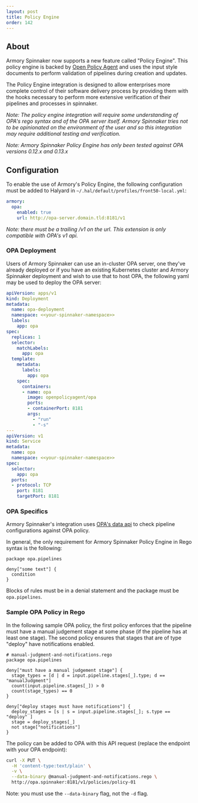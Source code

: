 ```yaml
---
layout: post
title: Policy Engine
order: 142
---
```


## About
Armory Spinnaker now supports a new feature called "Policy Engine".  This policy engine is backed by [Open Policy Agent](https://www.openpolicyagent.org/) and uses the input style documents to perform validation of pipelines during creation and updates.

The Policy Engine integration is designed to allow enterprises more complete control of their software delivery process by providing them with the hooks necessary to perform more extensive verification of their pipelines and processes in spinnaker.

*Note: The policy engine integration will require some understanding of OPA's rego syntax and of the OPA server itself.  Armory Spinnaker tries not to be opinionated on the environment of the user and so this integration may require additional testing and verification.*

*Note: Armory Spinnaker Policy Engine has only been tested against OPA versions 0.12.x and 0.13.x*

## Configuration

To enable the use of Armory's Policy Engine, the following configuration must be added to Halyard in `~/.hal/default/profiles/front50-local.yml`:

```yaml
armory:
  opa:
    enabled: true
    url: http://opa-server.domain.tld:8181/v1
```
*Note: there must be a trailing /v1 on the url. This extension is only compatible with OPA's v1 api.*

### OPA Deployment
Users of Armory Spinnaker can use an in-cluster OPA server, one they've already deployed or if you have an existing Kubernetes cluster and Armory Spinnaker deployment and wish to use that to host OPA, the following yaml may be used to deploy the OPA server:

```yaml
apiVersion: apps/v1
kind: Deployment
metadata:
  name: opa-deployment
  namespace: <<your-spinnaker-namespace>>
  labels:
    app: opa
spec:
  replicas: 1
  selector:
    matchLabels:
      app: opa
  template:
    metadata:
      labels:
        app: opa
    spec:
      containers:
      - name: opa
        image: openpolicyagent/opa
        ports:
        - containerPort: 8181
        args:
          - "run"
          - "-s"
---
apiVersion: v1
kind: Service
metadata:
  name: opa
  namespace: <<your-spinnaker-namespace>>
spec:
  selector:
    app: opa
  ports:
  - protocol: TCP
    port: 8181
    targetPort: 8181

```

### OPA Specifics

Armory Spinnaker's integration uses [OPA's data api](https://www.openpolicyagent.org/docs/latest/rest-api/#data-api) to check pipeline configurations against OPA policy. 

In general, the only requirement for Armory Spinnaker Policy Engine in Rego syntax is the following:

```
package opa.pipelines

deny["some text"] {
  condition
}

```

Blocks of rules must be in a denial statement and the package must be `opa.pipelines`.

### Sample OPA Policy in Rego

In the following sample OPA policy, the first policy enforces that the pipeline must have a manual judgement stage at some phase (if the pipeline has at least one stage).  The second policy ensures that stages that are of type "deploy" have notifications enabled.

```
# manual-judgment-and-notifications.rego
package opa.pipelines

deny["must have a manual judgement stage"] {
  stage_types = [d | d = input.pipeline.stages[_].type; d == "manualJudgment"]
  count(input.pipeline.stages[_]) > 0
  count(stage_types) == 0
}

deny["deploy stages must have notifications"] {
  deploy_stages = [s | s = input.pipeline.stages[_]; s.type == "deploy" ]
  stage = deploy_stages[_]
  not stage["notifications"]
}

```

The policy can be added to OPA with this API request (replace the endpoint with your OPA endpoint):

```bash
curl -X PUT \
  -H 'content-type:text/plain' \
  -v \
  --data-binary @manual-judgment-and-notifications.rego \
  http://opa.spinnaker:8181/v1/policies/policy-01
```

Note: you must use the `--data-binary` flag, not the `-d` flag.
